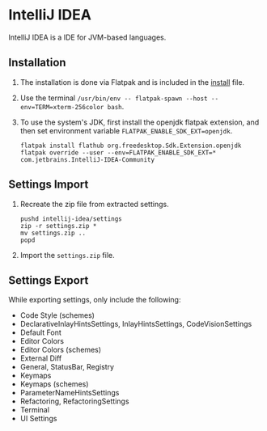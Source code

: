 # IntelliJ IDEA

IntelliJ IDEA is a IDE for JVM-based languages.

## Installation

1. The installation is done via Flatpak and is included in the [install](../flatpak/install.txt) file.

2. Use the terminal `/usr/bin/env -- flatpak-spawn --host --env=TERM=xterm-256color bash`.

3. To use the system's JDK, first install the openjdk flatpak extension, and then set environment variable `FLATPAK_ENABLE_SDK_EXT=openjdk`.

   ```shell
   flatpak install flathub org.freedesktop.Sdk.Extension.openjdk
   flatpak override --user --env=FLATPAK_ENABLE_SDK_EXT=* com.jetbrains.IntelliJ-IDEA-Community
   ```

## Settings Import

1. Recreate the zip file from extracted settings.

   ```shell
   pushd intellij-idea/settings
   zip -r settings.zip *
   mv settings.zip ..
   popd
   ```

2. Import the `settings.zip` file.

## Settings Export

While exporting settings, only include the following:

- Code Style (schemes)
- DeclarativeInlayHintsSettings, InlayHintsSettings, CodeVisionSettings
- Default Font
- Editor Colors
- Editor Colors (schemes)
- External Diff
- General, StatusBar, Registry
- Keymaps
- Keymaps (schemes)
- ParameterNameHintsSettings
- Refactoring, RefactoringSettings
- Terminal
- UI Settings
